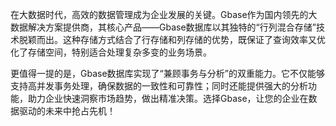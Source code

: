 在大数据时代，高效的数据管理成为企业发展的关键。Gbase作为国内领先的大数据解决方案提供商，其核心产品——Gbase数据库以其独特的“行列混合存储”技术脱颖而出。这种存储方式结合了行存储和列存储的优势，既保证了查询效率又优化了存储空间，特别适合处理复杂多变的业务场景。

更值得一提的是，Gbase数据库实现了“兼顾事务与分析”的双重能力。它不仅能够支持高并发事务处理，确保数据的一致性和可靠性；同时还能提供强大的分析功能，助力企业快速洞察市场趋势，做出精准决策。选择Gbase，让您的企业在数据驱动的未来中抢占先机！